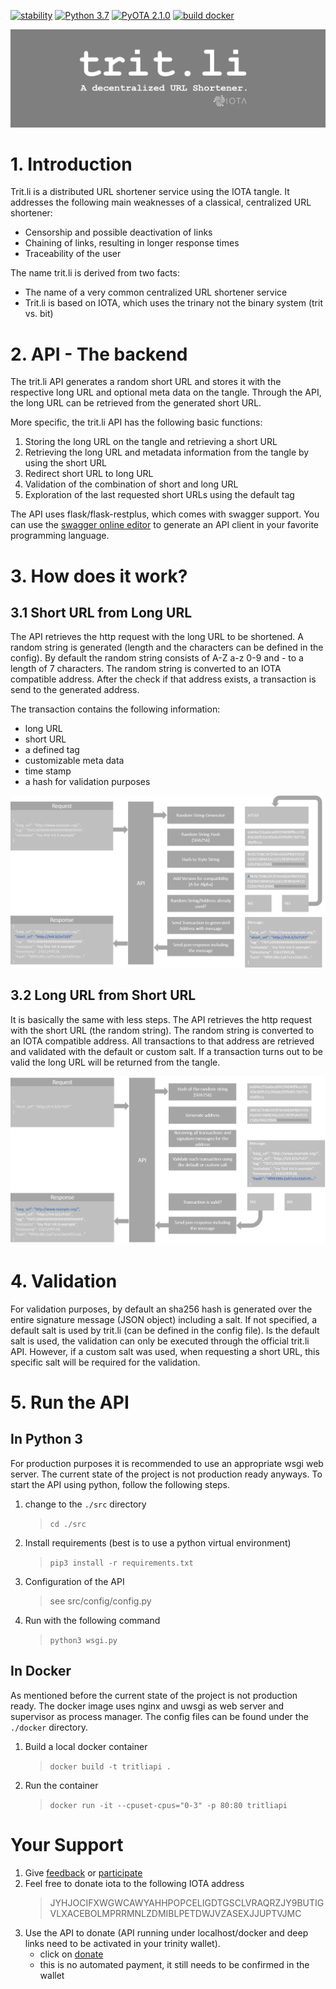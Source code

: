 [![stability][0]][1] [![Python 3.7][2]][3] [![PyOTA 2.1.0][4]][5] [![build docker][6]][7] 

![amazing trit.li banner](docs/images/logo.png?style=centerme)

# 1. Introduction
Trit.li is a distributed URL shortener service using the IOTA tangle.
It addresses the following main weaknesses of a classical, centralized URL shortener:
* Censorship and possible deactivation of links
* Chaining of links, resulting in longer response times
* Traceability of the user

The name trit.li is derived from two facts:
* The name of a very common centralized URL shortener service 
* Trit.li is based on IOTA, which uses the trinary not the binary system (trit vs. bit)


# 2. API - The backend
The trit.li API generates a random short URL and stores it with the 
respective long URL and optional meta data on the tangle. 
Through the API, the long URL can be retrieved from the generated short URL.

More specific, the trit.li API has the following basic functions:
1. Storing the long URL on the tangle and retrieving a short URL
2. Retrieving the long URL and metadata information from the tangle by using the short URL
3. Redirect short URL to long URL
4. Validation of the combination of short and long URL
5. Exploration of the last requested short URLs using the default tag 

The API uses flask/flask-restplus, which comes with swagger support. 
You can use the [swagger online editor][swagger] to generate an API client in your favorite programming language.


# 3. How does it work?
## 3.1 Short URL from Long URL
The API retrieves the http request with the long URL to be shortened.
A random string is generated (length and the characters can be defined in the config).
By default the random string consists of A-Z a-z 0-9 and - to a length of 7 characters.
The random string is converted to an IOTA compatible address.
After the check if that address exists, a transaction is send to the generated address.

The transaction contains the following information:
* long URL
* short URL
* a defined tag
* customizable meta data
* time stamp
* a hash for validation purposes

![storing the URL on the tangle][sfl]

## 3.2 Long URL from Short URL
It is basically the same with less steps. The API retrieves the http request with the short URL (the random string).
The random string is converted to an IOTA compatible address.
All transactions to that address are retrieved and validated with the default or custom salt. 
If a transaction turns out to be valid the long URL will be returned from the tangle.

![receiving the URL from the tangle][lfs]


# 4. Validation
For validation purposes, by default an sha256 hash is generated over the entire signature message (JSON object) including a salt.
If not specified, a default salt is used by trit.li (can be defined in the config file).
Is the default salt is used, the validation can only be executed through the official trit.li API. 
However, if a custom salt was used, when requesting a short URL, this specific salt will be required for the validation.


# 5. Run the API
## In Python 3
For production purposes it is recommended to use an appropriate wsgi web server.
The current state of the project is not production ready anyways.
To start the API using python, follow the following steps.

1. change to the `./src` directory
    > `cd ./src`
2. Install requirements (best is to use a python virtual environment)
    > `pip3 install -r requirements.txt`
3. Configuration of the API
    > see src/config/config.py
4. Run with the following command
    > `python3 wsgi.py`

## In Docker
As mentioned before the current state of the project is not production ready.
The docker image uses nginx and uwsgi as web server and supervisor as process manager. 
The config files can be found under the `./docker` directory.

1. Build a local docker container 
    > `docker build -t tritliapi .`
2. Run the container
    > `docker run -it --cpuset-cpus="0-3" -p 80:80 tritliapi`


# Your Support
1. Give [feedback] or [participate]
2. Feel free to donate iota to the following IOTA address
    > JYHJOCIFXWGWCAWYAHHPOPCELIGDTGSCLVRAQRZJY9BUTIGVLXACEBOLMPRRMNLZDMIBLPETDWJVZASEXJJUPTVJMC
3. Use the API to donate (API running under localhost/docker and deep links need to be activated in your trinity wallet). 
   * click on [donate]
   * this is no automated payment, it still needs to be confirmed in the wallet

[0]: https://img.shields.io/badge/stability-experimental-orange.svg?style=flat-square
[1]: https://nodejs.org/api/documentation.html#documentation_stability_index
[2]: https://img.shields.io/badge/python-3.7-blue.svg?style=flat-square
[3]: https://www.python.org/downloads/release/python-370
[4]: https://img.shields.io/badge/PyOTA-2.1.0-blue.svg?style=flat-square
[5]: https://pyota.readthedocs.io/en/latest/
[6]: https://img.shields.io/badge/build-docker-green.svg?style=flat-square
[7]: https://www.docker.com/

[logo]: docs/images/logo.png "Trit.li Logo"
[swagger]: https://editor.swagger.io/ "Swagger Online Editor"
[sfl]: docs/images/api_sfl.png "Retrieving the short URL to a long URL - Storing the URL on the tangle"
[lfs]: docs/images/api_lfs.png "Retrieving the long URL to a short URL - Retrieving the URL from the tangle"
[feedback]: mailto:feedback@trit.li
[participate]: mailto:admin@trit.li
[donate]: http://localhost/donate
